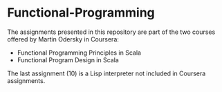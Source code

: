 # Functional-Programming

The assignments presented in this repository are part of the two courses offered by Martin Odersky in Coursera:
- Functional Programming Principles in Scala
- Functional Program Design in Scala

The last assignment (10) is a Lisp interpreter not included in Coursera assignments. 
